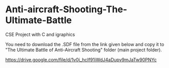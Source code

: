 # Anti-aircraft-Shooting-The-Ultimate-Battle
CSE Project with C and igraphics

You need to download the .SDF file from the link given below and copy it to "The Ultimate Battle of Anti-Aircraft Shooting" folder (main project folder).

https://drive.google.com/file/d/1v0j_hcIf91iWdJ4aDupv9mJaTw90PNYc
